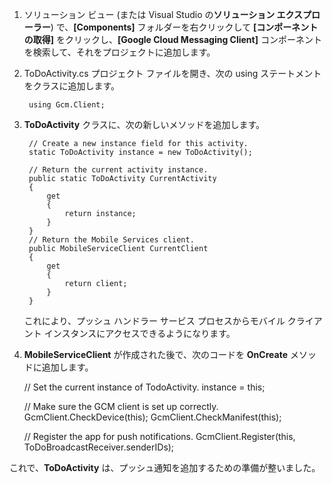 
1. ソリューション ビュー (または Visual Studio の**ソリューション エクスプローラー**) で、**[Components]** フォルダーを右クリックして **[コンポーネントの取得]** をクリックし、**[Google Cloud Messaging Client]** コンポーネントを検索して、それをプロジェクトに追加します。
2. ToDoActivity.cs プロジェクト ファイルを開き、次の using ステートメントをクラスに追加します。
   
        using Gcm.Client;
3. **ToDoActivity** クラスに、次の新しいメソッドを追加します。
   
        // Create a new instance field for this activity.
        static ToDoActivity instance = new ToDoActivity();
   
        // Return the current activity instance.
        public static ToDoActivity CurrentActivity
        {
            get
            {
                return instance;
            }
        }
        // Return the Mobile Services client.
        public MobileServiceClient CurrentClient
        {
            get
            {
                return client;
            }
        }
   
    これにより、プッシュ ハンドラー サービス プロセスからモバイル クライアント インスタンスにアクセスできるようになります。
4. **MobileServiceClient** が作成された後で、次のコードを **OnCreate** メソッドに追加します。
   
     // Set the current instance of TodoActivity.
     instance = this;
   
     // Make sure the GCM client is set up correctly.
     GcmClient.CheckDevice(this);
     GcmClient.CheckManifest(this);
   
     // Register the app for push notifications.
     GcmClient.Register(this, ToDoBroadcastReceiver.senderIDs);

これで、**ToDoActivity** は、プッシュ通知を追加するための準備が整いました。

<!---HONumber=AcomDC_1203_2015-->